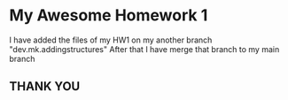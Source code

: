 # My Awesome Homework 1 
I have added the files of my HW1 on my another branch "dev.mk.addingstructures" 
After that I have merge that branch to my main branch 
## THANK YOU ##
